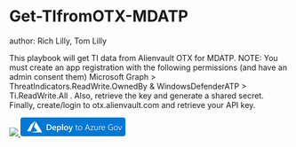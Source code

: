 # Get-TIfromOTX-MDATP
author: Rich Lilly, Tom Lilly

This playbook will get TI data from Alienvault OTX for MDATP. NOTE: You must create an app registration with the following permissions (and have an admin consent them) Microsoft Graph > ThreatIndicators.ReadWrite.OwnedBy & WindowsDefenderATP > Ti.ReadWrite.All . Also, retrieve the key and generate a shared secret. Finally, create/login to otx.alienvault.com and retrieve your API key.

<a href="https://portal.azure.com/#create/Microsoft.Template/uri/https%3A%2F%2Fraw.githubusercontent.com%2Frichlilly2004%2FMicrosoft-Defender-ATP%2Fmaster%2FLogicApps%2FGet-TIfromOTX-MDATP%2Fazuredeploy.json" target="_blank">
    <img src="https://aka.ms/deploytoazurebutton""/>
</a>
<a href="https://portal.azure.us/#create/Microsoft.Template/uri/https%3A%2F%2Fraw.githubusercontent.com%2Frichlilly2004%2FAzure-Sentinel%2Fmaster%2FPlaybooks%2FGet-TIfromOTX%2Fazuredeploy.json" target="_blank">
<img src="https://raw.githubusercontent.com/Azure/azure-quickstart-templates/master/1-CONTRIBUTION-GUIDE/images/deploytoazuregov.png"/>
</a>